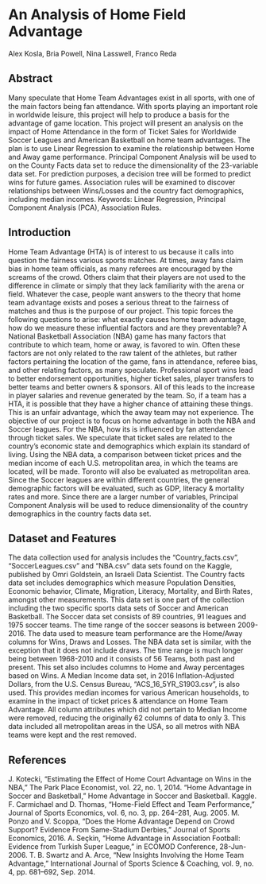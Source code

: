 # An Analysis of Home Field Advantage
Alex Kosla, Bria Powell, Nina Lasswell, Franco Reda

## Abstract
Many speculate that Home Team Advantages exist in all sports, with one of the main factors being fan attendance. With sports playing an important role in worldwide leisure, this project will help to produce a basis for the advantage of game location. This project will present an analysis on the impact of Home Attendance in the form of Ticket Sales for Worldwide Soccer Leagues and American Basketball on home team advantages. The plan is to use Linear Regression to examine the relationship between Home and Away game performance. Principal Component Analysis will be used to on the County Facts data set to reduce the dimensionality of the 23-variable data set.  For prediction purposes, a decision tree will be formed to predict wins for future games. Association rules will be examined to discover relationships between Wins/Losses and the country fact demographics, including median incomes.
Keywords: Linear Regression, Principal Component Analysis (PCA), Association Rules. 
## Introduction
Home Team Advantage (HTA) is of interest to us because it calls into question the fairness various sports matches. At times, away fans claim bias in home team officials, as many referees are encouraged by the screams of the crowd. Others claim that their players are not used to the difference in climate or simply that they lack familiarity with the arena or field. Whatever the case, people want answers to the theory that home team advantage exists and poses a serious threat to the fairness of matches and thus is the purpose of our project. This topic forces the following questions to arise: what exactly causes home team advantage, how do we measure these influential factors and are they preventable?
A National Basketball Association (NBA) game has many factors that contribute to which team, home or away, is favored to win. Often these factors are not only related to the raw talent of the athletes, but rather factors pertaining the location of the game, fans in attendance, referee bias, and other relating factors, as many speculate. Professional sport wins lead to better endorsement opportunities, higher ticket sales, player transfers to better teams and better owners & sponsors. All of this leads to the increase in player salaries and revenue generated by the team. So, if a team has a HTA, it is possible that they have a higher chance of attaining these things. This is an unfair advantage, which the away team may not experience. 
The objective of our project is to focus on home advantage in both the NBA and Soccer leagues. For the NBA, how its is influenced by fan attendance through ticket sales. We speculate that ticket sales are related to the country’s economic state and demographics which explain its standard of living. Using the NBA data, a comparison between ticket prices and the median income of each U.S. metropolitan area, in which the teams are located, will be made. Toronto will also be evaluated as metropolitan area. Since the Soccer leagues are within different countries, the general demographic factors will be evaluated, such as GDP, literacy & mortality rates and more. Since there are a larger number of variables, Principal Component Analysis will be used to reduce dimensionality of the country demographics in the country facts data set.

## Dataset and Features
The data collection used for analysis includes the “Country_facts.csv”, “SoccerLeagues.csv” and “NBA.csv” data sets found on the Kaggle, published by Omri Goldstein, an Israeli Data Scientist. The Country facts data set includes demographics which measure Population Densities, Economic behavior, Climate, Migration, Literacy, Mortality, and Birth Rates, amongst other measurements. This data set is one part of the collection including the two specific sports data sets of Soccer and American Basketball.
The Soccer data set consists of 89 countries, 91 leagues and 1975 soccer teams. The time range of the soccer seasons is between 2009-2016. The data used to measure team performance are the Home/Away columns for Wins, Draws and Losses. The NBA data set is similar, with the exception that it does not include draws. The time range is much longer being between 1968-2010 and it consists of 56 Teams, both past and present. This set also includes columns to Home and Away percentages based on Wins.
A Median Income data set, in 2016 Inflation-Adjusted Dollars, from the U.S. Census Bureau, “ACS_16_5YR_S1903.csv”,  is also used. This provides median incomes for various American households, to examine in the impact of ticket prices & attendance on Home Team Advantage. All column attributes which did not pertain to Median Income were removed, reducing the originally 62 columns of data to only 3. This data included all metropolitan areas in the USA, so all metros with NBA teams were kept and the rest removed.

## References
J. Kotecki, “Estimating the Effect of Home Court Advantage on Wins in the NBA,” The Park Place Economist, vol. 22, no. 1, 2014. 
“Home Advantage in Soccer and Basketball,” Home Advantage in Soccer and Basketball. Kaggle. 
F. Carmichael and D. Thomas, “Home-Field Effect and Team Performance,” Journal of Sports Economics, vol. 6, no. 3, pp. 264–281, Aug. 2005. 
M. Ponzo and V. Scoppa, “Does the Home Advantage Depend on Crowd Support? Evidence From Same-Stadium Derbies,” Journal of Sports Economics, 2016. 
A. Seçkin, “Home Advantage in Association Football: Evidence from Turkish Super League,” in ECOMOD Conference, 28-Jun-2006. 
T. B. Swartz and A. Arce, “New Insights Involving the Home Team Advantage,” International Journal of Sports Science & Coaching, vol. 9, no. 4, pp. 681–692, Sep. 2014.
